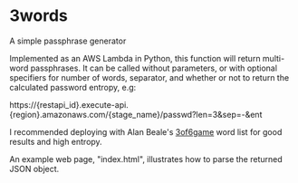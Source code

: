 # 3words
A simple passphrase generator

Implemented as an AWS Lambda in Python, this function will return multi-word passphrases. It can be called without parameters, or with optional specifiers for number of words, separator, and whether or not to return the calculated password entropy, e.g:

https://{restapi_id}.execute-api.{region}.amazonaws.com/{stage_name}/passwd?len=3&sep=-&ent

I recommended deploying with Alan Beale's [3of6game](http://wordlist.aspell.net/12dicts-readme/#3of6) word list for good results and high entropy.

An example web page, "index.html", illustrates how to parse the returned JSON object.
